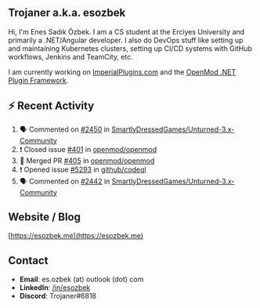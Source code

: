 ##  Trojaner a.k.a. esozbek
Hi, I'm Enes Sadık Özbek. I am a CS student at the Erciyes University and primarily a .NET/Angular developer. I also do DevOps stuff like setting up and maintaining Kubernetes clusters, setting up CI/CD systems with GitHub workflows, Jenkins and TeamCity, etc.

I am currently working on [ImperialPlugins.com](https://imperialplugins.com) and the [OpenMod .NET Plugin Framework](https://github.com/openmod/openmod). 

## :zap: Recent Activity

<!--START_SECTION:activity-->
1. 🗣 Commented on [#2450](https://github.com/SmartlyDressedGames/Unturned-3.x-Community/issues/2450) in [SmartlyDressedGames/Unturned-3.x-Community](https://github.com/SmartlyDressedGames/Unturned-3.x-Community)
2. ❗️ Closed issue [#401](https://github.com/openmod/openmod/issues/401) in [openmod/openmod](https://github.com/openmod/openmod)
3. 🎉 Merged PR [#405](https://github.com/openmod/openmod/pull/405) in [openmod/openmod](https://github.com/openmod/openmod)
4. ❗️ Opened issue [#5293](https://github.com/github/codeql/issues/5293) in [github/codeql](https://github.com/github/codeql)
5. 🗣 Commented on [#2442](https://github.com/SmartlyDressedGames/Unturned-3.x-Community/issues/2442) in [SmartlyDressedGames/Unturned-3.x-Community](https://github.com/SmartlyDressedGames/Unturned-3.x-Community)
<!--END_SECTION:activity-->

## Website / Blog
[https://esozbek.me](https://esozbek.me)

## Contact
- **Email**: es.ozbek (at) outlook (dot) com
- **LinkedIn**: [/in/esozbek](https://linkedin.com/in/esozbek)
- **Discord**: Trojaner#6818
